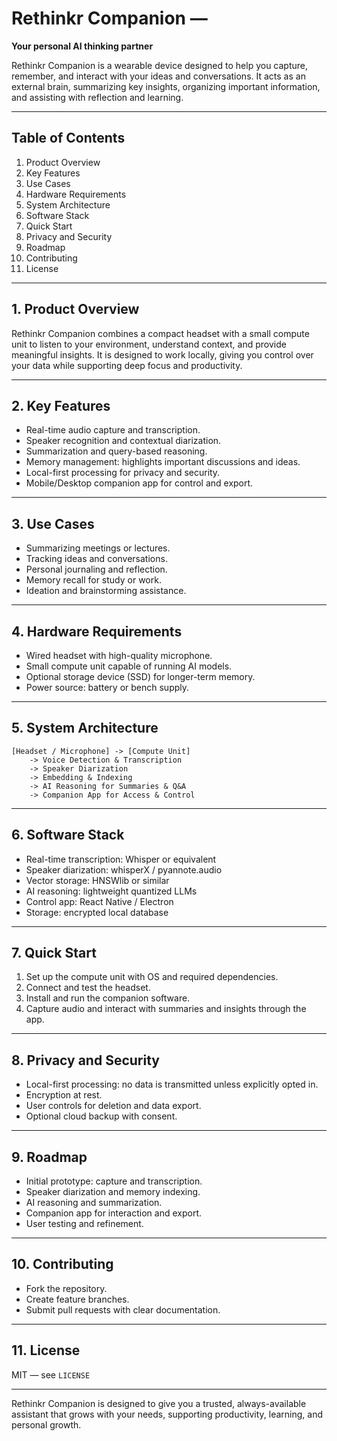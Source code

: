 # Rethinkr Companion — 

**Your personal AI thinking partner**

Rethinkr Companion is a wearable device designed to help you capture, remember, and interact with your ideas and conversations. It acts as an external brain, summarizing key insights, organizing important information, and assisting with reflection and learning.

---

## Table of Contents

1. Product Overview
2. Key Features
3. Use Cases
4. Hardware Requirements
5. System Architecture
6. Software Stack
7. Quick Start
8. Privacy and Security
9. Roadmap
10. Contributing
11. License

---

## 1. Product Overview

Rethinkr Companion combines a compact headset with a small compute unit to listen to your environment, understand context, and provide meaningful insights. It is designed to work locally, giving you control over your data while supporting deep focus and productivity.

---

## 2. Key Features

* Real-time audio capture and transcription.
* Speaker recognition and contextual diarization.
* Summarization and query-based reasoning.
* Memory management: highlights important discussions and ideas.
* Local-first processing for privacy and security.
* Mobile/Desktop companion app for control and export.

---

## 3. Use Cases

* Summarizing meetings or lectures.
* Tracking ideas and conversations.
* Personal journaling and reflection.
* Memory recall for study or work.
* Ideation and brainstorming assistance.

---

## 4. Hardware Requirements

* Wired headset with high-quality microphone.
* Small compute unit capable of running AI models.
* Optional storage device (SSD) for longer-term memory.
* Power source: battery or bench supply.

---

## 5. System Architecture

```
[Headset / Microphone] -> [Compute Unit]
    -> Voice Detection & Transcription
    -> Speaker Diarization
    -> Embedding & Indexing
    -> AI Reasoning for Summaries & Q&A
    -> Companion App for Access & Control
```

---

## 6. Software Stack

* Real-time transcription: Whisper or equivalent
* Speaker diarization: whisperX / pyannote.audio
* Vector storage: HNSWlib or similar
* AI reasoning: lightweight quantized LLMs
* Control app: React Native / Electron
* Storage: encrypted local database

---

## 7. Quick Start

1. Set up the compute unit with OS and required dependencies.
2. Connect and test the headset.
3. Install and run the companion software.
4. Capture audio and interact with summaries and insights through the app.

---

## 8. Privacy and Security

* Local-first processing: no data is transmitted unless explicitly opted in.
* Encryption at rest.
* User controls for deletion and data export.
* Optional cloud backup with consent.

---

## 9. Roadmap

* Initial prototype: capture and transcription.
* Speaker diarization and memory indexing.
* AI reasoning and summarization.
* Companion app for interaction and export.
* User testing and refinement.

---

## 10. Contributing

* Fork the repository.
* Create feature branches.
* Submit pull requests with clear documentation.

---

## 11. License

MIT — see `LICENSE`

---

Rethinkr Companion is designed to give you a trusted, always-available assistant that grows with your needs, supporting productivity, learning, and personal growth.
